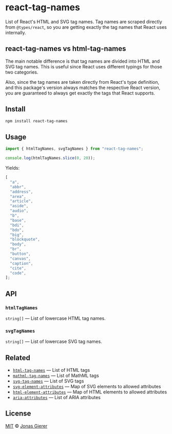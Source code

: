 # react-tag-names

List of React's HTML and SVG tag names. Tag names are scraped directly from
`@types/react`, so you are getting exactly the tag names that React uses
internally.

## react-tag-names vs html-tag-names

The main notable difference is that tag names are divided into HTML and SVG tag
names. This is useful since React uses different typings for those two
categories.

Also, since the tag names are taken directly from React's type definition, and
this package's version always matches the respective React version, you are
guaranteed to always get exactly the tags that React supports.

## Install

```sh
npm install react-tag-names
```

## Usage

```js
import { htmlTagNames, svgTagNames } from "react-tag-names";

console.log(htmlTagNames.slice(0, 20));
```

Yields:

```js
[
  "a",
  "abbr",
  "address",
  "area",
  "article",
  "aside",
  "audio",
  "b",
  "base",
  "bdi",
  "bdo",
  "big",
  "blockquote",
  "body",
  "br",
  "button",
  "canvas",
  "caption",
  "cite",
  "code",
];
```

## API

### `htmlTagNames`

`string[]` &mdash; List of lowercase HTML tag names.

### `svgTagNames`

`string[]` &mdash; List of lowercase SVG tag names.

## Related

- [`html-tag-names`](https://github.com/wooorm/html-tag-names) — List of HTML
  tags
- [`mathml-tag-names`](https://github.com/wooorm/mathml-tag-names) — List of
  MathML tags
- [`svg-tag-names`](https://github.com/wooorm/svg-tag-names) — List of SVG tags
- [`svg-element-attributes`](https://github.com/wooorm/svg-element-attributes) —
  Map of SVG elements to allowed attributes
- [`html-element-attributes`](https://github.com/wooorm/html-element-attributes)
  — Map of HTML elements to allowed attributes
- [`aria-attributes`](https://github.com/wooorm/aria-attributes) — List of ARIA
  attributes

## License

[MIT](license) &copy; [Jonas Gierer](https://gierer.xyz)
